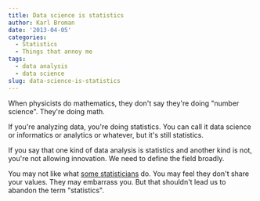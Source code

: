 ```yaml
---
title: Data science is statistics
author: Karl Broman
date: '2013-04-05'
categories:
  - Statistics
  - Things that annoy me
tags:
  - data analysis
  - data science
slug: data-science-is-statistics
---
```


When physicists do mathematics, they don't say they're doing "number science".  They're doing math.

If you're analyzing data, you're doing statistics.  You can call it data science or informatics or analytics or whatever, but it's still statistics.

If you say that one kind of data analysis is statistics and another kind is not, you're not allowing innovation.  We need to define the field broadly.

You may not like what [some statisticians](http://amstat.org) do.  You may feel they don't share your values.  They may embarrass you.  But that shouldn't lead us to abandon the term "statistics".
